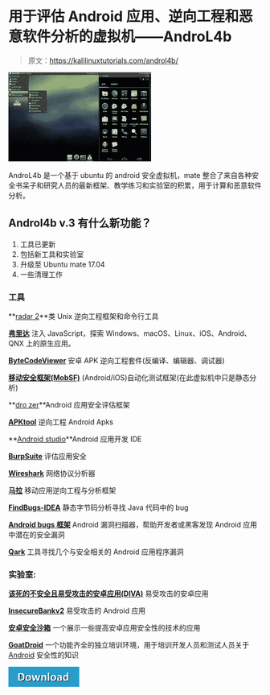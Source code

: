 # 用于评估 Android 应用、逆向工程和恶意软件分析的虚拟机——AndroL4b

> 原文：<https://kalilinuxtutorials.com/androl4b/>

[![](img/a732e3e844132fb8bf78afc03e8450d6.png)](https://1.bp.blogspot.com/-X28ZqQmMxsk/YSYvkR7oPdI/AAAAAAAAOkc/vdiGVV6q1O4BBs2G-hA7LrjO9heNzmhhwCLcBGAsYHQ/s16000/Androl4b.jpg)

AndroL4b 是一个基于 ubuntu 的 android 安全虚拟机，mate 整合了来自各种安全书呆子和研究人员的最新框架、教学练习和实验室的积累，用于计算和恶意软件分析。

## Androl4b v.3 有什么新功能？

1.  工具已更新
2.  包括新工具和实验室
3.  升级至 Ubuntu mate 17.04
4.  一些清理工作

### **工具**

**[radar 2](https://github.com/radare/radare2)**类 Unix 逆向工程框架和命令行工具

**[弗里达](https://www.frida.re)** 注入 JavaScript，探索 Windows、macOS、Linux、iOS、Android、QNX 上的原生应用。

[**ByteCodeViewer**](https://github.com/konloch/bytecode-viewer) 安卓 APK 逆向工程套件(反编译、编辑器、调试器)

**[移动安全框架(MobSF)](https://github.com/ajinabraham/Mobile-Security-Framework-MobSF)** (Android/iOS)自动化测试框架(在此虚拟机中只是静态分析)

**[dro zer](https://github.com/mwrlabs/drozer)**Android 应用安全评估框架

**[APKtool](https://github.com/iBotPeaches/Apktool)** 逆向工程 Android Apks

**[Android studio](http://developer.android.com/tools/studio/index.html)**Android 应用开发 IDE

**[BurpSuite](https://portswigger.net/burp)** 评估应用安全

**[Wireshark](https://www.wireshark.org)** 网络协议分析器

**[马拉](https://github.com/xtiankisutsa/MARA_Framework)** 移动应用逆向工程与分析框架

**[FindBugs-IDEA](http://findbugs.sourceforge.net/)** 静态字节码分析寻找 Java 代码中的 bug

[**Android bugs 框架**](https://github.com/AndroBugs/AndroBugs_Framework) Android 漏洞扫描器，帮助开发者或黑客发现 Android 应用中潜在的安全漏洞

[**Qark**](https://github.com/linkedin/qark) 工具寻找几个与安全相关的 Android 应用程序漏洞

### 实验室:

**[该死的不安全且易受攻击的安卓应用(DIVA)](https://github.com/payatu/diva-android)** 易受攻击的安卓应用

**[InsecureBankv2](https://github.com/dineshshetty/Android-InsecureBankv2)** 易受攻击的 Android 应用

[**安卓安全沙箱**](https://github.com/rafaeltoledo/android-security) 一个展示一些提高安卓应用安全性的技术的应用

**[GoatDroid](https://github.com/jackMannino/OWASP-GoatDroid-Project)** 一个功能齐全的独立培训环境，用于培训开发人员和测试人员关于 [Android](http://kalilinuxtutorials.com/wi-fi-cracking-android-hijacker/) 安全性的知识

[![AndroL4b](img/a51de913dc60eee505c4a68651ee8e4d.png)](https://github.com/sh4hin/Androl4b)